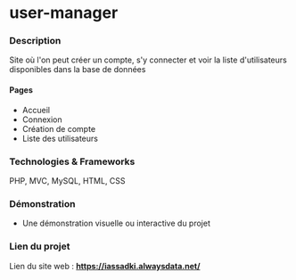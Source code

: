 ﻿# user-manager

### Description
Site où l'on peut créer un compte, s'y connecter et voir la liste d'utilisateurs disponibles dans la base de données

#### Pages
- Accueil
- Connexion
- Création de compte
- Liste des utilisateurs

### Technologies & Frameworks
PHP, MVC, MySQL, HTML, CSS

<!-- ### **Conception du projet**

- Ce projet ne comprend pas de conception UML -->

### Démonstration
- Une démonstration visuelle ou interactive du projet

### Lien du projet
Lien du site web : **https://iassadki.alwaysdata.net/**